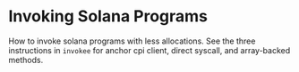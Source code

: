# Invoking Solana Programs

How to invoke solana programs with less allocations. See the three instructions in `invokee` for anchor cpi client, direct syscall, and array-backed methods.
